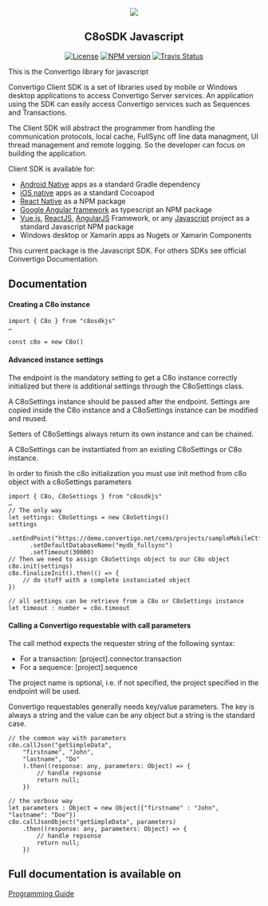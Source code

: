 <p align="center">
  <img src="https://www.convertigo.com/wp-content/themes/EightDegree/images/logo_convertigo.png">
  <h2 align="center"> C8oSDK Javascript</h2>
</p>
<p align="center">
  <a href="/LICENSE"><img src="https://img.shields.io/badge/License-Apache%202.0-blue.svg" alt="License"></a>
  <a href="https://www.npmjs.com/package/c8osdkjs"><img src="https://badge.fury.io/js/c8osdkjs.svg?style=flat-square" alt="NPM version"></a>
  <a href="https://travis-ci.org/convertigo/c8osdk-js"><img
  src="https://travis-ci.org/convertigo/c8osdk-js.svg?branch=master" alt="Travis Status"></a>
</p>


This is the Convertigo library for javascript

Convertigo Client SDK is a set of libraries used by mobile or Windows desktop applications to access Convertigo Server services. An application using the SDK can easily access Convertigo services such as Sequences and Transactions.

The Client SDK will abstract the programmer from handling the communication protocols, local cache, FullSync off line data managment, UI thread management and remote logging. So the developer can focus on building the application.

Client SDK is available for:
* [Android Native](https://github.com/convertigo/c8osdk-android) apps as a standard Gradle dependency
* [iOS native](https://github.com/convertigo/c8osdk-ios) apps as a standard Cocoapod
* [React Native](https://github.com/convertigo/react-native-c8osdk) as a NPM package
* [Google Angular framework](https://github.com/convertigo/c8osdk-angular) as typescript an NPM package
* [Vue.js](https://github.com/convertigo/c8osdk-js), [ReactJS](https://github.com/convertigo/c8osdk-js), [AngularJS](https://github.com/convertigo/c8osdk-js) Framework, or any [Javascript](https://github.com/convertigo/c8osdk-js) project as a standard Javascript NPM package
* Windows desktop or Xamarin apps as Nugets or Xamarin Components


This current package is the Javascript SDK. For others SDKs see official Convertigo Documentation.

## Documentation ##

#### Creating a C8o instance ####

    import { C8o } from "c8osdkjs"
    …
        
    const c8o = new C8o()


#### Advanced instance settings ####
 The endpoint is the mandatory setting to get a C8o instance correctly initialized but there is additional settings through the C8oSettings class.

A C8oSettings instance should be passed after the endpoint. Settings are copied inside the C8o instance and a C8oSettings instance can be modified and reused.

Setters of C8oSettings always return its own instance and can be chained.

A C8oSettings can be instantiated from an existing C8oSettings or C8o instance.

In order to finish the c8o initialization you must use init method from c8o object with a c8oSettings parameters

    import { C8o, C8oSettings } from "c8osdkjs"
    …
    // The only way
    let settings: C8oSettings = new C8oSettings()
    settings
          .setEndPoint("https://demo.convertigo.net/cems/projects/sampleMobileCtfGallery")
          .setDefaultDatabaseName("mydb_fullsync")
          .setTimeout(30000)
    // Then we need to assign C8oSettings object to our C8o object
    c8o.init(settings)
    c8o.finalizeInit().then(() => {
        // do stuff with a complete instanciated object
    })
    
    // all settings can be retrieve from a C8o or C8oSettings instance
    let timeout : number = c8o.timeout

#### Calling a Convertigo requestable with call parameters ####

The call method expects the requester string of the following syntax:
* For a transaction: [project].connector.transaction
* For a sequence: [project].sequence

The project name is optional, i.e. if not specified, the project specified in the endpoint will be used.

Convertigo requestables generally needs key/value parameters. The key is always a string and the value can be any object but a string is the standard case.

    // the common way with parameters
    c8o.callJson("getSimpleData",
        "firstname", "John",
        "lastname", "Do"
        ).then((response: any, parameters: Object) => {
            // handle repsonse
            return null;
        })
    
    // the verbose way
    let parameters : Object = new Object({"firstname" : "John", "lastname": "Doe"})
    c8o.callJsonObject("getSimpleData", parameters)
        .then((response: any, parameters: Object) => {
            // handle repsonse
            return null;
        })


## Full documentation is available on ##

[Programming Guide](https://www.convertigo.com/document/convertigo-client-sdk/programming-guide/)

